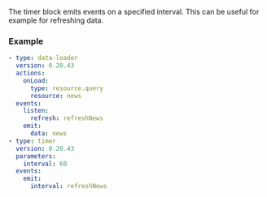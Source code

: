 The timer block emits events on a specified interval. This can be useful for example for refreshing
data.

### Example

```yaml
- type: data-loader
  version: 0.20.43
  actions:
    onLoad:
      type: resource.query
      resource: news
  events:
    listen:
      refresh: refreshNews
    emit:
      data: news
- type: timer
  version: 0.20.43
  parameters:
    interval: 60
  events:
    emit:
      interval: refreshNews
```

